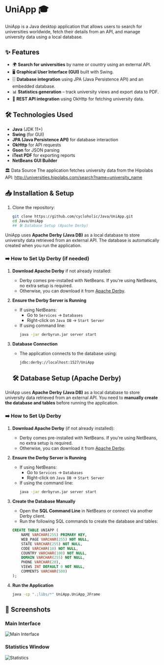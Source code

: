 # UniApp 🎓

UniApp is a Java desktop application that allows users to search for universities worldwide, fetch their details from an API, and manage university data using a local database.

## ✨ Features
- 🌍 **Search for universities** by name or country using an external API.
- 🖥️ **Graphical User Interface (GUI)** built with Swing.
- 🗄️ **Database integration** using JPA (Java Persistence API) and an embedded database.
- 📊 **Statistics generation** – track university views and export data to PDF.
- 🔗 **REST API integration** using OkHttp for fetching university data.

## 🛠️ Technologies Used
- **Java** (JDK 11+)
- **Swing** (for GUI)
- **JPA (Java Persistence API)** for database interaction
- **OkHttp** for API requests
- **Gson** for JSON parsing
- **iText PDF** for exporting reports
- **NetBeans GUI Builder** 
 
🏛 Data Source
The application fetches university data from the Hipolabs API:
http://universities.hipolabs.com/search?name=university_name

## 📥 Installation & Setup
1. Clone the repository:
   ```sh
   git clone https://github.com/cycloholic/Java/UniApp.git
   cd Java/UniApp
   ## 🛠 Database Setup (Apache Derby)

UniApp uses **Apache Derby (Java DB)** as a local database to store university data retrieved from an external API. The database is automatically created when you run the application.

### **➡️ How to Set Up Derby (if needed)**
1. **Download Apache Derby** if not already installed:
   - Derby comes pre-installed with NetBeans. If you're using NetBeans, no extra setup is required.
   - Otherwise, you can download it from [Apache Derby](https://db.apache.org/derby/).

2. **Ensure the Derby Server is Running**
   - If using NetBeans:
     - Go to `Services` → `Databases`
     - Right-click on `Java DB` → `Start Server`
   - If using command line:
     ```sh
     java -jar derbyrun.jar server start
     ```

3. **Database Connection**
   - The application connects to the database using:
     ```
     jdbc:derby://localhost:1527/UniApp
     ```
   ## 🛠 Database Setup (Apache Derby)

UniApp uses **Apache Derby (Java DB)** as a local database to store university data retrieved from an external API. You need to **manually create the database and tables** before running the application.

### **➡️ How to Set Up Derby**
1. **Download Apache Derby** (if not already installed):
   - Derby comes pre-installed with NetBeans. If you're using NetBeans, no extra setup is required.
   - Otherwise, you can download it from [Apache Derby](https://db.apache.org/derby/).

2. **Ensure the Derby Server is Running**
   - If using NetBeans:
     - Go to `Services` → `Databases`
     - Right-click on `Java DB` → `Start Server`
   - If using the command line:
     ```sh
     java -jar derbyrun.jar server start
     ```

3. **Create the Database Manually**
   - Open the **SQL Command Line** in NetBeans or connect via another Derby client.
   - Run the following SQL commands to create the database and tables:

   ```sql
   CREATE TABLE UNIAPP (
       NAME VARCHAR(255) PRIMARY KEY,
       WEB_PAGE VARCHAR(255) NOT NULL,
       STATE VARCHAR(255) NOT NULL,
       CODE VARCHAR(10) NOT NULL,
       COUNTRY VARCHAR(100) NOT NULL,
       DOMAIN VARCHAR(255) NOT NULL,
       PHONE VARCHAR(20),
       VIEWS INT DEFAULT 0 NOT NULL,
       COMMENTS VARCHAR(500)
   );


4. **Run the Application**
   ```sh
   java -cp ".;libs/*" UniApp.UniApp_JFrame


## 📸 Screenshots

### Main Interface
![Main Interface](https://github.com/cycloholic/Java/blob/fb346d46a27cfb9cace15d276fde6e043e6444e6/UniApp/screenshot_main.png)


### Statistics Window
![Statistics](https://github.com/cycloholic/Java/blob/134988175e4eddb074e485169143aad27cb48b7a/UniApp/screenshot_stats.png)


